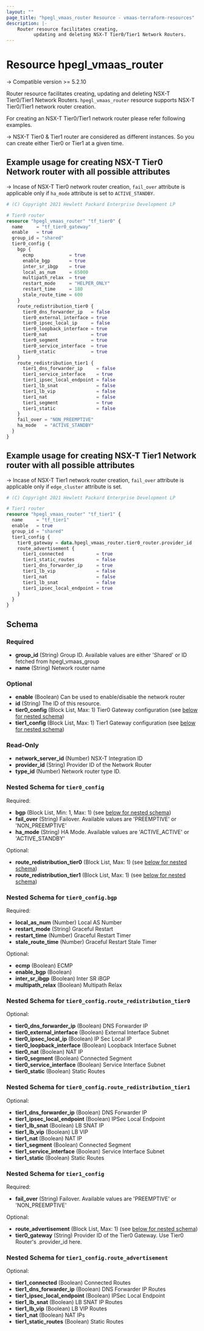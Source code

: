 ```yaml
---
layout: ""
page_title: "hpegl_vmaas_router Resource - vmaas-terraform-resources"
description: |-
    Router resource facilitates creating,
          updating and deleting NSX-T Tier0/Tier1 Network Routers.
---
```


# Resource hpegl_vmaas_router

-> Compatible version >= 5.2.10

Router resource facilitates creating,
		updating and deleting NSX-T Tier0/Tier1 Network Routers.
`hpegl_vmaas_router` resource supports NSX-T Tier0/Tier1 network router creation.

For creating an NSX-T Tier0/Tier1 network router please refer following examples.

-> NSX-T Tier0 & Tier1 router are considered as different instances. So you can create either Tier0 or Tier1 at a given time.

## Example usage for creating NSX-T Tier0 Network router with all possible attributes

-> Incase of NSX-T Tier0 network router creation, `fail_over` attribute is applicable only if `ha_mode` attribute is
set to `ACTIVE_STANDBY`.

```terraform
# (C) Copyright 2021 Hewlett Packard Enterprise Development LP

# Tier0 router
resource "hpegl_vmaas_router" "tf_tier0" {
  name     = "tf_tier0_gateway"
  enable   = true
  group_id = "shared"
  tier0_config {
    bgp {
      ecmp             = true
      enable_bgp       = true
      inter_sr_ibgp    = true
      local_as_num     = 65000
      multipath_relax  = true
      restart_mode     = "HELPER_ONLY"
      restart_time     = 180
      stale_route_time = 600
    }
    route_redistribution_tier0 {
      tier0_dns_forwarder_ip   = false
      tier0_external_interface = true
      tier0_ipsec_local_ip     = false
      tier0_loopback_interface = true
      tier0_nat                = true
      tier0_segment            = true
      tier0_service_interface  = true
      tier0_static             = true
    }
    route_redistribution_tier1 {
      tier1_dns_forwarder_ip     = false
      tier1_service_interface    = true
      tier1_ipsec_local_endpoint = false
      tier1_lb_snat              = false
      tier1_lb_vip               = false
      tier1_nat                  = false
      tier1_segment              = true
      tier1_static               = false
    }
    fail_over = "NON_PREEMPTIVE"
    ha_mode   = "ACTIVE_STANDBY"
  }
}
```

## Example usage for creating NSX-T Tier1 Network router with all possible attributes

-> Incase of NSX-T Tier1 network router creation, `fail_over` attribute is applicable only if `edge_cluster` attribute
is set.

```terraform
# (C) Copyright 2021 Hewlett Packard Enterprise Development LP

# Tier1 router
resource "hpegl_vmaas_router" "tf_tier1" {
  name     = "tf_tier1"
  enable   = true
  group_id = "shared"
  tier1_config {
    tier0_gateway = data.hpegl_vmaas_router.tier0_router.provider_id
    route_advertisement {
      tier1_connected            = true
      tier1_static_routes        = false
      tier1_dns_forwarder_ip     = true
      tier1_lb_vip               = false
      tier1_nat                  = false
      tier1_lb_snat              = false
      tier1_ipsec_local_endpoint = true
    }
  }
}
```

<!-- schema generated by tfplugindocs -->
## Schema

### Required

- **group_id** (String) Group ID. Available values are either 'Shared' or ID fetched from hpegl_vmaas_group
- **name** (String) Network router name

### Optional

- **enable** (Boolean) Can be used to enable/disable the network router
- **id** (String) The ID of this resource.
- **tier0_config** (Block List, Max: 1) Tier0 Gateway configuration (see [below for nested schema](#nestedblock--tier0_config))
- **tier1_config** (Block List, Max: 1) Tier1 Gateway configuration (see [below for nested schema](#nestedblock--tier1_config))

### Read-Only

- **network_server_id** (Number) NSX-T Integration ID
- **provider_id** (String) Provider ID of the Network Router
- **type_id** (Number) Network router type ID.

<a id="nestedblock--tier0_config"></a>
### Nested Schema for `tier0_config`

Required:

- **bgp** (Block List, Min: 1, Max: 1) (see [below for nested schema](#nestedblock--tier0_config--bgp))
- **fail_over** (String) Failover. Available values are 'PREEMPTIVE' or 'NON_PREEMPTIVE'
- **ha_mode** (String) HA Mode. Available values are 'ACTIVE_ACTIVE' or 'ACTIVE_STANDBY'

Optional:

- **route_redistribution_tier0** (Block List, Max: 1) (see [below for nested schema](#nestedblock--tier0_config--route_redistribution_tier0))
- **route_redistribution_tier1** (Block List, Max: 1) (see [below for nested schema](#nestedblock--tier0_config--route_redistribution_tier1))

<a id="nestedblock--tier0_config--bgp"></a>
### Nested Schema for `tier0_config.bgp`

Required:

- **local_as_num** (Number) Local AS Number
- **restart_mode** (String) Graceful Restart
- **restart_time** (Number) Graceful Restart Timer
- **stale_route_time** (Number) Graceful Restart Stale Timer

Optional:

- **ecmp** (Boolean) ECMP
- **enable_bgp** (Boolean)
- **inter_sr_ibgp** (Boolean) Inter SR iBGP
- **multipath_relax** (Boolean) Multipath Relax


<a id="nestedblock--tier0_config--route_redistribution_tier0"></a>
### Nested Schema for `tier0_config.route_redistribution_tier0`

Optional:

- **tier0_dns_forwarder_ip** (Boolean) DNS Forwarder IP
- **tier0_external_interface** (Boolean) External Interface Subnet
- **tier0_ipsec_local_ip** (Boolean) IP Sec Local IP
- **tier0_loopback_interface** (Boolean) Loopback Interface Subnet
- **tier0_nat** (Boolean) NAT IP
- **tier0_segment** (Boolean) Connected Segment
- **tier0_service_interface** (Boolean) Service Interface Subnet
- **tier0_static** (Boolean) Static Routes


<a id="nestedblock--tier0_config--route_redistribution_tier1"></a>
### Nested Schema for `tier0_config.route_redistribution_tier1`

Optional:

- **tier1_dns_forwarder_ip** (Boolean) DNS Forwarder IP
- **tier1_ipsec_local_endpoint** (Boolean) IPSec Local Endpoint
- **tier1_lb_snat** (Boolean) LB SNAT IP
- **tier1_lb_vip** (Boolean) LB VIP
- **tier1_nat** (Boolean) NAT IP
- **tier1_segment** (Boolean) Connected Segment
- **tier1_service_interface** (Boolean) Service Interface Subnet
- **tier1_static** (Boolean) Static Routes



<a id="nestedblock--tier1_config"></a>
### Nested Schema for `tier1_config`

Required:

- **fail_over** (String) Failover. Available values are 'PREEMPTIVE' or 'NON_PREEMPTIVE'

Optional:

- **route_advertisement** (Block List, Max: 1) (see [below for nested schema](#nestedblock--tier1_config--route_advertisement))
- **tier0_gateway** (String) Provider ID of the Tier0 Gateway. Use Tier0 Router's  .provider_id  here.

<a id="nestedblock--tier1_config--route_advertisement"></a>
### Nested Schema for `tier1_config.route_advertisement`

Optional:

- **tier1_connected** (Boolean) Connected Routes
- **tier1_dns_forwarder_ip** (Boolean) DNS Forwarder IP Routes
- **tier1_ipsec_local_endpoint** (Boolean) IPSec Local Endpoint
- **tier1_lb_snat** (Boolean) LB SNAT IP Routes
- **tier1_lb_vip** (Boolean) LB VIP Routes
- **tier1_nat** (Boolean) NAT IPs
- **tier1_static_routes** (Boolean) Static Routes
